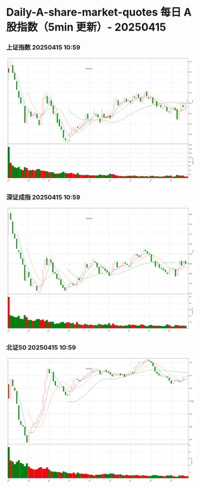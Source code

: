 
# Daily-A-share-market-quotes 每日 A 股指数（5min 更新）- 20250415

### 上证指数 20250415 10:59
![](./fig/2025/4/20250415-sh000001.png)

### 深证成指 20250415 10:59
![](./fig/2025/4/20250415-sz399001.png)

### 北证50 20250415 10:59
![](./fig/2025/4/20250415-bj899050.png)
